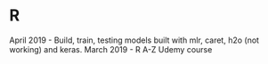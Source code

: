 # R
April 2019 - Build, train, testing models built with mlr, caret, h2o (not working) and keras. 
March 2019 - R A-Z Udemy course

